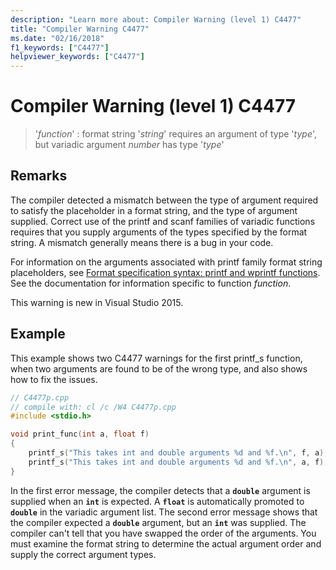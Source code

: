 ```yaml
---
description: "Learn more about: Compiler Warning (level 1) C4477"
title: "Compiler Warning C4477"
ms.date: "02/16/2018"
f1_keywords: ["C4477"]
helpviewer_keywords: ["C4477"]
---
```

# Compiler Warning (level 1) C4477

> '*function*' : format string '*string*' requires an argument of type '*type*', but variadic argument *number* has type '*type*'

## Remarks

The compiler detected a mismatch between the type of argument required to satisfy the placeholder in a format string, and the type of argument supplied. Correct use of the printf and scanf families of variadic functions requires that you supply arguments of the types specified by the format string. A mismatch generally means there is a bug in your code.

For information on the arguments associated with printf family format string placeholders, see [Format specification syntax: printf and wprintf functions](../../c-runtime-library/format-specification-syntax-printf-and-wprintf-functions.md). See the documentation for information specific to function *function*.

This warning is new in Visual Studio 2015.

## Example

This example shows two C4477 warnings for the first printf_s function, when two arguments are found to be of the wrong type, and also shows how to fix the issues.

```cpp
// C4477p.cpp
// compile with: cl /c /W4 C4477p.cpp
#include <stdio.h>

void print_func(int a, float f)
{
    printf_s("This takes int and double arguments %d and %f.\n", f, a); // C4477, expected int then double
    printf_s("This takes int and double arguments %d and %f.\n", a, f); // fix: types in correct order
}
```

In the first error message, the compiler detects that a **`double`** argument is supplied when an **`int`** is expected. A **`float`** is automatically promoted to **`double`** in the variadic argument list. The second error message shows that the compiler expected a **`double`** argument, but an **`int`** was supplied. The compiler can't tell that you have swapped the order of the arguments. You must examine the format string to determine the actual argument order and supply the correct argument types.
